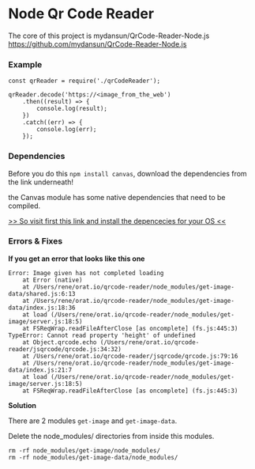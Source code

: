 
# Node Qr Code Reader

The core of this project is mydansun/QrCode-Reader-Node.js https://github.com/mydansun/QrCode-Reader-Node.js

### Example

```
const qrReader = require('./qrCodeReader');

qrReader.decode('https://<image_from_the_web')
	.then((result) => {
		console.log(result);
	})
	.catch((err) => {
		console.log(err);
	});
```


### Dependencies

Before you do this `npm install canvas`, download the dependencies from the link underneath!

the Canvas module has some native dependencies that need to be compiled.

[>> So visit first this link and install the depencecies for your OS <<](https://www.npmjs.com/package/canvas#installation)

### Errors & Fixes

**If you get an error that looks like this one**

```
Error: Image given has not completed loading
    at Error (native)
    at /Users/rene/orat.io/qrcode-reader/node_modules/get-image-data/shared.js:6:13
    at /Users/rene/orat.io/qrcode-reader/node_modules/get-image-data/index.js:18:36
    at load (/Users/rene/orat.io/qrcode-reader/node_modules/get-image/server.js:18:5)
    at FSReqWrap.readFileAfterClose [as oncomplete] (fs.js:445:3)
TypeError: Cannot read property 'height' of undefined
    at Object.qrcode.echo (/Users/rene/orat.io/qrcode-reader/jsqrcode/qrcode.js:34:32)
    at /Users/rene/orat.io/qrcode-reader/jsqrcode/qrcode.js:79:16
    at /Users/rene/orat.io/qrcode-reader/node_modules/get-image-data/index.js:21:7
    at load (/Users/rene/orat.io/qrcode-reader/node_modules/get-image/server.js:18:5)
    at FSReqWrap.readFileAfterClose [as oncomplete] (fs.js:445:3)
```

**Solution**

There are 2 modules `get-image` and `get-image-data`.

Delete the node_modules/ directories from inside this modules.

```
rm -rf node_modules/get-image/node_modules/
rm -rf node_modules/get-image-data/node_modules/
```
